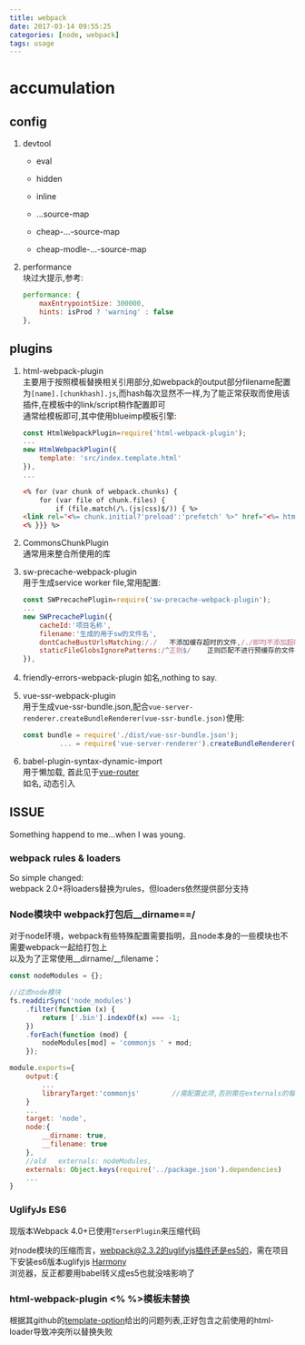 ```yaml
---
title: webpack
date: 2017-03-14 09:55:25
categories: [node, webpack]
tags: usage
---
```

# accumulation

## config

1. devtool
    * eval
    * hidden
    * inline

    * ...source-map
    * cheap-...-source-map
    * cheap-modle-...-source-map
2. performance  
    块过大提示,参考:

    ```js
    performance: {
        maxEntrypointSize: 300000,
        hints: isProd ? 'warning' : false
    },
    ```

<!-- more -->

## plugins

1. html-webpack-plugin  
    主要用于按照模板替换相关引用部分,如webpack的output部分filename配置为`[name].[chunkhash].js`,而hash每次显然不一样,为了能正常获取而使用该插件,在模板中的link/script稍作配置即可  
    通常给模板即可,其中使用blueimp模板引擎:

    ```js
    const HtmlWebpackPlugin=require('html-webpack-plugin');
    ...
    new HtmlWebpackPlugin({
        template: 'src/index.template.html'
    }),
    ...
    ```

    ```html
    <% for (var chunk of webpack.chunks) {
        for (var file of chunk.files) {
            if (file.match(/\.(js|css)$/)) { %>
    <link rel="<%= chunk.initial?'preload':'prefetch' %>" href="<%= htmlWebpackPlugin.files.publicPath + file %>" as="<%= file.match(/\.css$/)?'style':'script' %>">
    <% }}} %>
    ```

2. CommonsChunkPlugin  
    通常用来整合所使用的库

3. sw-precache-webpack-plugin  
    用于生成service worker file,常用配置:

    ```js
    const SWPrecachePlugin=require('sw-precache-webpack-plugin');
    ...
    new SWPrecachePlugin({
        cacheId:'项目名称',
        filename:'生成的用于sw的文件名',
        dontCacheBustUrlsMatching:/./   不添加缓存超时的文件,/./即均不添加超时.因chunkhash已作为版本控制方式,因此无需使用超时头
        staticFileGlobsIgnorePatterns:/^正则$/    正则匹配不进行预缓存的文件
    }),
    ```

4. friendly-errors-webpack-plugin  如名,nothing to say.

5. vue-ssr-webpack-plugin  
    用于生成vue-ssr-bundle.json,配合`vue-server-renderer.createBundleRenderer(vue-ssr-bundle.json)`使用:

    ```js
    const bundle = require('./dist/vue-ssr-bundle.json');
             ... = require('vue-server-renderer').createBundleRenderer(bundle)
    ```

6. babel-plugin-syntax-dynamic-import  
    用于懒加载, 首此见于[vue-router](https://router.vuejs.org/zh-cn/advanced/lazy-loading.html)  
    如名, 动态引入

## ISSUE

Something happend to me...when I was young.

### webpack rules & loaders  

So simple changed:  
webpack 2.0+将loaders替换为rules，但loaders依然提供部分支持

### Node模块中 webpack打包后__dirname==/

对于node环境，webpack有些特殊配置需要指明，且node本身的一些模块也不需要webpack一起给打包上  
以及为了正常使用__dirname/__filename：

```js
const nodeModules = {};

//过滤node模块
fs.readdirSync('node_modules')
    .filter(function (x) {
        return ['.bin'].indexOf(x) === -1;
    })
    .forEach(function (mod) {
        nodeModules[mod] = 'commonjs ' + mod;
    });

module.exports={
    output:{
        ...
        libraryTarget:'commonjs'        //需配置此项,否则需在externals的每一项前加上commonjs
    }
    ...
    target: 'node',
    node:{
        __dirname: true,
        __filename: true
    },
    //old   externals: nodeModules,
    externals: Object.keys(require('../package.json').dependencies)
    ...
}
```

### UglifyJs ES6

现版本Webpack 4.0+已使用`TerserPlugin`来压缩代码

对node模块的压缩而言，webpack@2.3.2的uglifyjs插件还是es5的，需在项目下安装es6版本uglifyjs [Harmony](https://github.com/mishoo/UglifyJS2/commits/harmony)  
浏览器，反正都要用babel转义成es5也就没啥影响了  

### html-webpack-plugin <% %>模板未替换

根据其github的[template-option](https://github.com/jantimon/html-webpack-plugin/blob/master/docs/template-option.md)给出的问题列表,正好包含之前使用的html-loader导致冲突所以替换失败
